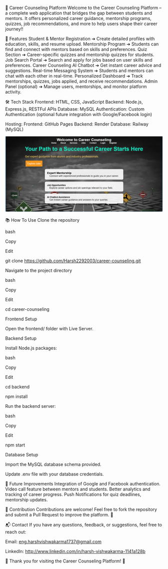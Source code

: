 🎯 Career Counseling Platform
Welcome to the Career Counseling Platform – a complete web application that bridges the gap between students and mentors.
It offers personalized career guidance, mentorship programs, quizzes, job recommendations, and more to help users shape their career journey!!

🚀 Features
Student & Mentor Registration
➔ Create detailed profiles with education, skills, and resume upload.
Mentorship Program
➔ Students can find and connect with mentors based on skills and preferences.
Quiz Section
➔ Career-specific quizzes and mentorship quizzes for students.
Job Search Portal
➔ Search and apply for jobs based on user skills and preferences.
Career Counseling AI Chatbot
➔ Get instant career advice and suggestions.
Real-time Messaging System
➔ Students and mentors can chat with each other in real-time.
Personalized Dashboard
➔ Track mentorships, quizzes, jobs applied, and receive recommendations.
Admin Panel (optional)
➔ Manage users, mentorships, and monitor platform activity.

🛠️ Tech Stack
Frontend: HTML, CSS, JavaScript
Backend: Node.js, Express.js, RESTFul APIs
Database: MySQL
Authentication: Custom Authentication (optional future integration with Google/Facebook login)

Hosting:
Frontend: GitHub Pages
Backend: Render
Database: Railway (MySQL)

![Project Screenshot](front_career.png)

📚 How To Use
Clone the repository

bash

Copy

Edit

git clone https://github.com/Harsh2292003/career-counseling.git

Navigate to the project directory

bash

Copy

Edit

cd career-counseling

Frontend Setup

Open the frontend/ folder with Live Server.

Backend Setup

Install Node.js packages:

bash

Copy

Edit

cd backend

npm install

Run the backend server:

bash

Copy

Edit

npm start

Database Setup

Import the MySQL database schema provided.

Update .env file with your database credentials.

🎯 Future Improvements
Integration of Google and Facebook authentication.
Video call feature between mentors and students.
Better analytics and tracking of career progress.
Push Notifications for quiz deadlines, mentorship updates.

🤝 Contribution
Contributions are welcome!
Feel free to fork the repository and submit a Pull Request to improve the platform. 🚀

📬 Contact
If you have any questions, feedback, or suggestions, feel free to reach out:

Email: eng.harshvishwakarma1737@gmail.com

LinkedIn: http://www.linkedin.com/in/harsh-vishwakarma-1141a128b

🌟 Thank you for visiting the Career Counseling Platform! 🌟

